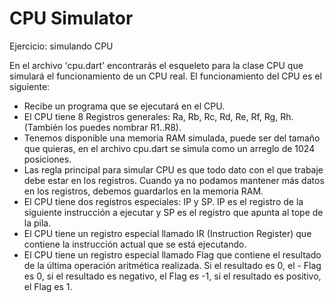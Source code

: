 # CPU Simulator

Ejercicio: simulando CPU

En el archivo 'cpu.dart' encontrarás el esqueleto para la clase CPU que simulará el funcionamiento de un CPU real. El funcionamiento del CPU es el siguiente:

- Recibe un programa que se ejecutará en el CPU.
- El CPU tiene 8 Registros generales: Ra, Rb, Rc, Rd, Re, Rf, Rg, Rh. (También los puedes nombrar R1..R8).
- Tenemos disponible una memoria RAM simulada, puede ser del tamaño que quieras, en el archivo cpu.dart se simula como un arreglo de 1024 posiciones.
- Las regla principal para simular CPU es que todo dato con el que trabaje debe estar en los registros. Cuando ya no podamos mantener más datos en los registros, debemos guardarlos en la memoria RAM.
- El CPU tiene dos registros especiales: IP y SP. IP es el registro de la siguiente instrucción a ejecutar y SP es el registro que apunta al tope de la pila.
- El CPU tiene un registro especial llamado IR (Instruction Register) que contiene la instrucción actual que se está ejecutando.
- El CPU tiene un registro especial llamado Flag que contiene el resultado de la última operación aritmética realizada. Si el resultado es 0, el - Flag es 0, si el resultado es negativo, el Flag es -1, si el resultado es positivo, el Flag es 1.